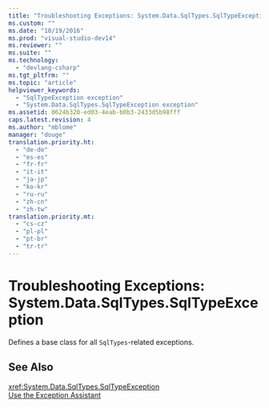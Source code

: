 ```yaml
---
title: "Troubleshooting Exceptions: System.Data.SqlTypes.SqlTypeException | hehe"
ms.custom: ""
ms.date: "10/19/2016"
ms.prod: "visual-studio-dev14"
ms.reviewer: ""
ms.suite: ""
ms.technology: 
  - "devlang-csharp"
ms.tgt_pltfrm: ""
ms.topic: "article"
helpviewer_keywords: 
  - "SqlTypeException exception"
  - "System.Data.SqlTypes.SqlTypeException exception"
ms.assetid: 0624b320-ed03-4eab-b0b3-2433d5b98fff
caps.latest.revision: 4
ms.author: "mblome"
manager: "douge"
translation.priority.ht: 
  - "de-de"
  - "es-es"
  - "fr-fr"
  - "it-it"
  - "ja-jp"
  - "ko-kr"
  - "ru-ru"
  - "zh-cn"
  - "zh-tw"
translation.priority.mt: 
  - "cs-cz"
  - "pl-pl"
  - "pt-br"
  - "tr-tr"
---
```

# Troubleshooting Exceptions: System.Data.SqlTypes.SqlTypeException
Defines a base class for all `SqlTypes`-related exceptions.  
  
## See Also  
 <xref:System.Data.SqlTypes.SqlTypeException>   
 [Use the Exception Assistant](../Topic/How%20to:%20Use%20the%20Exception%20Assistant.md)